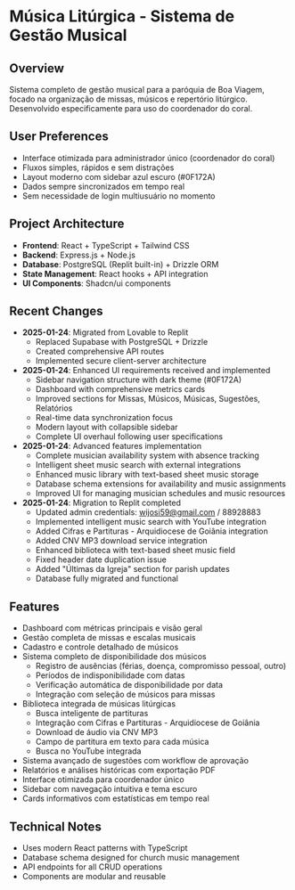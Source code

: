 # Música Litúrgica - Sistema de Gestão Musical

## Overview
Sistema completo de gestão musical para a paróquia de Boa Viagem, focado na organização de missas, músicos e repertório litúrgico. Desenvolvido especificamente para uso do coordenador do coral.

## User Preferences
- Interface otimizada para administrador único (coordenador do coral)
- Fluxos simples, rápidos e sem distrações
- Layout moderno com sidebar azul escuro (#0F172A)
- Dados sempre sincronizados em tempo real
- Sem necessidade de login multiusuário no momento

## Project Architecture
- **Frontend**: React + TypeScript + Tailwind CSS
- **Backend**: Express.js + Node.js
- **Database**: PostgreSQL (Replit built-in) + Drizzle ORM
- **State Management**: React hooks + API integration
- **UI Components**: Shadcn/ui components

## Recent Changes
- **2025-01-24**: Migrated from Lovable to Replit
  - Replaced Supabase with PostgreSQL + Drizzle
  - Created comprehensive API routes
  - Implemented secure client-server architecture
- **2025-01-24**: Enhanced UI requirements received and implemented
  - Sidebar navigation structure with dark theme (#0F172A)
  - Dashboard with comprehensive metrics cards
  - Improved sections for Missas, Músicos, Músicas, Sugestões, Relatórios
  - Real-time data synchronization focus
  - Modern layout with collapsible sidebar
  - Complete UI overhaul following user specifications
- **2025-01-24**: Advanced features implementation
  - Complete musician availability system with absence tracking
  - Intelligent sheet music search with external integrations
  - Enhanced music library with text-based sheet music storage
  - Database schema extensions for availability and music assignments
  - Improved UI for managing musician schedules and music resources
- **2025-01-24**: Migration to Replit completed
  - Updated admin credentials: wijosi59@gmail.com / 88928883
  - Implemented intelligent music search with YouTube integration
  - Added Cifras e Partituras - Arquidiocese de Goiânia integration
  - Added CNV MP3 download service integration
  - Enhanced biblioteca with text-based sheet music field
  - Fixed header date duplication issue
  - Added "Últimas da Igreja" section for parish updates
  - Database fully migrated and functional

## Features
- Dashboard com métricas principais e visão geral
- Gestão completa de missas e escalas musicais
- Cadastro e controle detalhado de músicos
- Sistema completo de disponibilidade dos músicos
  - Registro de ausências (férias, doença, compromisso pessoal, outro)
  - Períodos de indisponibilidade com datas
  - Verificação automática de disponibilidade por data
  - Integração com seleção de músicos para missas
- Biblioteca integrada de músicas litúrgicas
  - Busca inteligente de partituras
  - Integração com Cifras e Partituras - Arquidiocese de Goiânia
  - Download de áudio via CNV MP3
  - Campo de partitura em texto para cada música
  - Busca no YouTube integrada
- Sistema avançado de sugestões com workflow de aprovação
- Relatórios e análises históricas com exportação PDF
- Interface otimizada para coordenador único
- Sidebar com navegação intuitiva e tema escuro
- Cards informativos com estatísticas em tempo real

## Technical Notes
- Uses modern React patterns with TypeScript
- Database schema designed for church music management
- API endpoints for all CRUD operations
- Components are modular and reusable